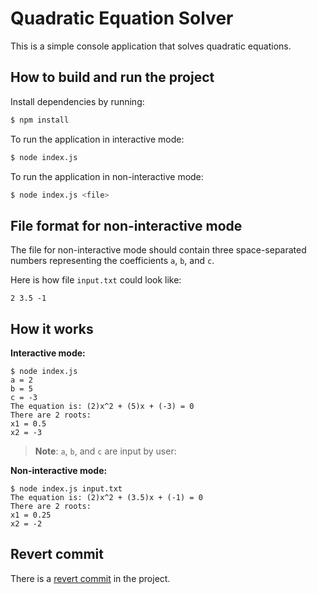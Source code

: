 # Quadratic Equation Solver

This is a simple console application that solves quadratic equations.

 ## How to build and run the project

Install dependencies by running:
```bash
$ npm install
```
To run the application in interactive mode:
```bash
$ node index.js
```
To run the application in non-interactive mode:
```bash
$ node index.js <file>
```

## File format for non-interactive mode

The file for non-interactive mode should contain three space-separated numbers representing the coefficients `a`, `b`, and `c`.

Here is how file `input.txt` could look like:
```
2 3.5 -1
```

## How it works
**Interactive mode:**
```
$ node index.js
a = 2
b = 5
c = -3
The equation is: (2)x^2 + (5)x + (-3) = 0
There are 2 roots:
x1 = 0.5
x2 = -3
```
> **Note**: `a`, `b`, and `c` are input by user:

**Non-interactive mode:**
```
$ node index.js input.txt
The equation is: (2)x^2 + (3.5)x + (-1) = 0
There are 2 roots:
x1 = 0.25
x2 = -2
```

## Revert commit
There is a [revert commit](https://github.com/volkovily/quadratic-solver/commit/5a55302dbcd4d7c4bc5669601209eb2193d1357c) in the project. 
